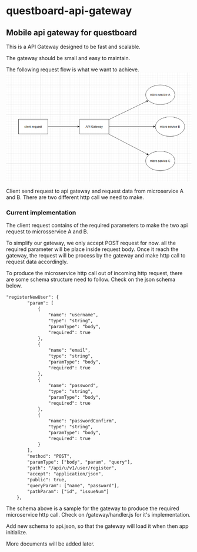 # questboard-api-gateway
Mobile api gateway for questboard
---------------------------------

This is a API Gateway designed to be fast and scalable. 

The gateway should be small and easy to maintain.

The following request flow is what we want to achieve.
![alt text](https://github.com/issteam32/questboard-api-gateway/blob/master/diagram1.png?raw=true)

Client send request to api gateway and request data from microservice A and B. There are two different http call we need to make. 

### Current implementation
The client request contains of the required parameters to make the two api request to microsservice A and B. 

To simplify our gateway, we only accept POST request for now. all the required parameter will be place inside request body. Once it reach the gateway, the request will be process by the gateway and make http call to request data accordingly.

To produce the microservice http call out of incoming http request, there are some schema structure need to follow.
Check on the json schema below.

```
"registerNewUser": {
        "param": [
            {
                "name": "username",
                "type": "string",
                "paramType": "body",
                "required": true
            },
            {
                "name": "email",
                "type": "string",
                "paramType": "body",
                "required": true
            },
            {
                "name": "password",
                "type": "string",
                "paramType": "body",
                "required": true
            },
            {
                "name": "passwordConfirm",
                "type": "string",
                "paramType": "body",
                "required": true
            }
        ],
        "method": "POST",
        "paramType": ["body", "param", "query"],
        "path": "/api/u/v1/user/register",
        "accept": "application/json",
        "public": true,
        "queryParam": ["name", "password"],
        "pathParam": ["id", "issueNum"]
    },
```

The schema above is a sample for the gateway to produce the required microservice http call. Check on /gateway/handler.js for it's implementation.

Add new schema to api.json, so that the gateway will load it when then app initialize. 

More documents will be added later.